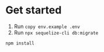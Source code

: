 # Get started
1. Run `copy env.example .env`
2. Run `npx sequelize-cli db:migrate`



```sh
npm install
```